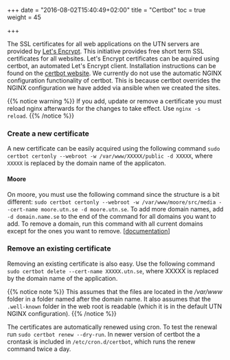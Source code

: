+++
date = "2016-08-02T15:40:49+02:00"
title = "Certbot"
toc = true
weight = 45

+++

The SSL certificates for all web applications on the UTN servers are provided by
[Let's Encrypt](https://letsencrypt.org/). This initiative provides free short
term SSL certificates for all websites. Let's Encrypt certificates can be
aquired using certbot, an automated Let's Encrypt client. Installation
instructions can be found on the [certbot website](https://certbot.eff.org/#ubuntuxenial-other). We currently do not
use the automatic NGINX configuration functionality of certbot. This is because certbot overrides the NGINX configuration we have added via ansible when we created the sites.

{{% notice warning %}}
If you add, update or remove a certificate you must reload nginx afterwards for the changes to take effect. Use `nginx -s reload`.
{{% /notice %}}

### Create a new certificate

A new certificate can be easily acquired using the following command
`sudo certbot certonly --webroot -w /var/www/XXXXX/public -d XXXXX`, where `XXXXX` is replaced by the domain name of the applicaton.

#### Moore

On moore, you must use the following command since the structure is a bit different: `sudo certbot certonly --webroot -w /var/www/moore/src/media --cert-name moore.utn.se -d moore.utn.se`. To add more domain names, add `-d domain.name.se` to the end of the command for all domains you want to add.
To remove a domain, run this command with all current domains except for the ones you want to remove. [[documentation](https://certbot.eff.org/docs/using.html?highlight=domain#changing-a-certificate-s-domains)]

### Remove an existing certificate

Removing an existing certificate is also easy. Use the following command `sudo certbot delete --cert-name XXXXX.utn.se`, where XXXXX is replaced by the domain name of the application.

{{% notice note %}}
This assumes that the files are located in the */var/www*
folder in a folder named after the domain name. It also assumes that the
`.well-known` folder in the web root is readable (which it is in the default UTN
NGINX configuration).
{{% /notice %}}

The certificates are automatically renewed using cron. To test the renewal run
`sudo certbot renew --dry-run`. In newer version of certbot the a crontask is
included in `/etc/cron.d/certbot`, which runs the renew command twice a day.
